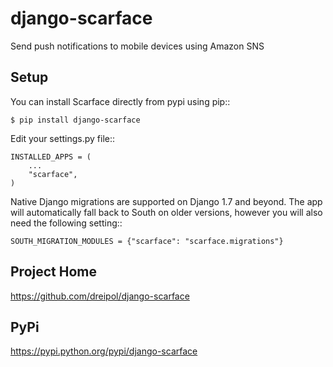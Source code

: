 django-scarface
===============

Send push notifications to mobile devices using Amazon SNS

Setup
-----
You can install Scarface directly from pypi using pip::

	$ pip install django-scarface


Edit your settings.py file::

	INSTALLED_APPS = (
		...
		"scarface",
	)


Native Django migrations are supported on Django 1.7 and beyond. The app will automatically
fall back to South on older versions, however you will also need the following setting::

	SOUTH_MIGRATION_MODULES = {"scarface": "scarface.migrations"}
	

Project Home
------------
https://github.com/dreipol/django-scarface

PyPi
------------
https://pypi.python.org/pypi/django-scarface